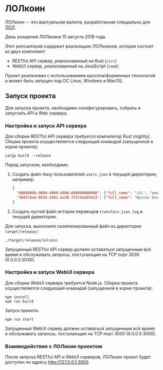 ЛОЛкоин
=======

ЛОЛкоин -- это виртуальная валюта, разработанная специально для [ЛОЛ](https://github.com/qbit-org-ua/LOL).

День рождения ЛОЛкоина 15 августа 2018 года.

Этот репозиторий содержит реализацию ЛОЛкоинов, которая состоит из двух компонент:

* RESTful API сервер, реализованный на Rust (`/src`)
* WebUI сервер, реализованный на JavaScript (`/web`)

Проект реализован с использованием кросплатформенных технологий и может быть
запущен под ОС Linux, Windows и MacOS.

Запуск проекта
--------------

Для запуска проекта, необходимо сконфигурировать, собрать и запустить API и Web сервера.

### Настройка и запуск API сервера

Для сборки RESTful API сервера требуется компилятор Rust (nightly). Сборка
проекта осуществляется следующей командой (запущенной в корне проекта):

```
cargo build --release
```

Перед запуском, необходимо:

1. Создать файл-базу пользователей `users.json` в текущей директории, например:

    ```json
    {
      "00000000-0000-0000-0000-000000000000": {"full_name": "LOL", "secret": "password"},
      "384fc6ad-0556-4301-ba3b-757c9ad29423": {"full_name": "Фролов Владислав Владимирович", "secret": "test"},
    }
    ```
2. Создать пустой файл истории переводов `transfers.json.log` в текущей директории.

Для запуска, выполните скомпилированный файл из директории `target/release/`:

```
./target/release/lolcoin
```

Запущенный RESTful API сервер должен оставаться запущенным всё время и
обслуживать запросы, поступающие на TCP порт 3030 (0.0.0.0:3030).


### Настройка и запуск WebUI сервера

Для сборки WebUI сервера требуется Node.js. Сборка проекта осуществляется
следующей командой (запущенной в корне проекта):

```
npm install
npm run build
```

Запуск проекта:

```
npm run start
```

Запущенный WebUI сервер должен оставаться запущенным всё время и обслуживать
запросы, поступающие на TCP порт 3000 (0.0.0.0:3000).


### Взаимодействие с ЛОЛкоин проектом

После запуска RESTful API и WebUI серверов, ЛОЛкоин проект будет доступен по
адресу http://127.0.0.1:3000.
